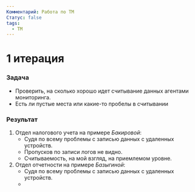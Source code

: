 ```yaml
---
Комментарий: Работа по ТМ
Статус: false
tags:
  - TM
---
```

# 1 итерация
### Задача 
 - Проверить, на сколько хорошо идет считывание данных агентами мониторинга.
 - Есть ли пустые места или какие-то пробелы в считывании

### Результат
1. Отдел налогового учета на примере *Бакировой*:
   - Судя по всему проблемы с записью данных с удаленных устройств.
   - Пропусков по записи логов не видно.
   - Считываемость, на мой взгляд, на приемлемом уровне.
2. Отдел отчетности на примере *Базыгиной*:
   - Судя по всему проблемы с записью данных с удаленных устройств.
   - 